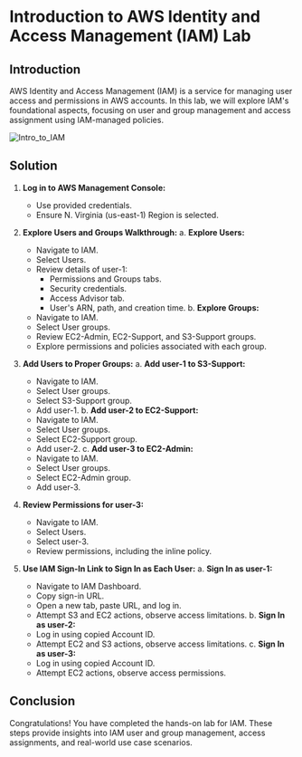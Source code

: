 # Introduction to AWS Identity and Access Management (IAM) Lab

## Introduction
AWS Identity and Access Management (IAM) is a service for managing user access and permissions in AWS accounts. In this lab, we will explore IAM's foundational aspects, focusing on user and group management and access assignment using IAM-managed policies.

![Intro_to_IAM](https://github.com/Srihari-001/AWS-projects/assets/118358492/c1613be6-7dc3-43fd-9cac-11c91f926032)


## Solution
1. **Log in to AWS Management Console:**
   - Use provided credentials.
   - Ensure N. Virginia (us-east-1) Region is selected.

2. **Explore Users and Groups Walkthrough:**
   a. **Explore Users:**
      - Navigate to IAM.
      - Select Users.
      - Review details of user-1:
        - Permissions and Groups tabs.
        - Security credentials.
        - Access Advisor tab.
        - User's ARN, path, and creation time.
   b. **Explore Groups:**
      - Navigate to IAM.
      - Select User groups.
      - Review EC2-Admin, EC2-Support, and S3-Support groups.
      - Explore permissions and policies associated with each group.

3. **Add Users to Proper Groups:**
   a. **Add user-1 to S3-Support:**
      - Navigate to IAM.
      - Select User groups.
      - Select S3-Support group.
      - Add user-1.
   b. **Add user-2 to EC2-Support:**
      - Navigate to IAM.
      - Select User groups.
      - Select EC2-Support group.
      - Add user-2.
   c. **Add user-3 to EC2-Admin:**
      - Navigate to IAM.
      - Select User groups.
      - Select EC2-Admin group.
      - Add user-3.

4. **Review Permissions for user-3:**
   - Navigate to IAM.
   - Select Users.
   - Select user-3.
   - Review permissions, including the inline policy.

5. **Use IAM Sign-In Link to Sign In as Each User:**
   a. **Sign In as user-1:**
      - Navigate to IAM Dashboard.
      - Copy sign-in URL.
      - Open a new tab, paste URL, and log in.
      - Attempt S3 and EC2 actions, observe access limitations.
   b. **Sign In as user-2:**
      - Log in using copied Account ID.
      - Attempt EC2 and S3 actions, observe access limitations.
   c. **Sign In as user-3:**
      - Log in using copied Account ID.
      - Attempt EC2 actions, observe access permissions.

## Conclusion
Congratulations! You have completed the hands-on lab for IAM. These steps provide insights into IAM user and group management, access assignments, and real-world use case scenarios.

